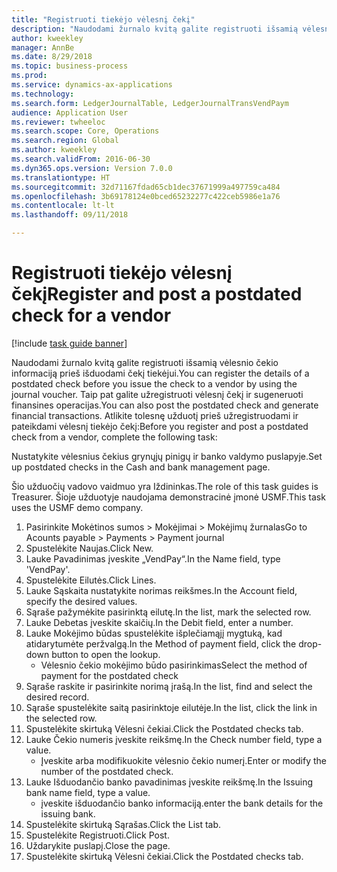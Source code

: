 ```yaml
--- 
title: "Registruoti tiekėjo vėlesnį čekį"
description: "Naudodami žurnalo kvitą galite registruoti išsamią vėlesnio čekio informaciją prieš išduodami čekį tiekėjui."
author: kweekley
manager: AnnBe
ms.date: 8/29/2018
ms.topic: business-process
ms.prod: 
ms.service: dynamics-ax-applications
ms.technology: 
ms.search.form: LedgerJournalTable, LedgerJournalTransVendPaym
audience: Application User
ms.reviewer: twheeloc
ms.search.scope: Core, Operations
ms.search.region: Global
ms.author: kweekley
ms.search.validFrom: 2016-06-30
ms.dyn365.ops.version: Version 7.0.0
ms.translationtype: HT
ms.sourcegitcommit: 32d71167fdad65cb1dec37671999a497759ca484
ms.openlocfilehash: 3b69178124e0bced65232277c422ceb5986e1a76
ms.contentlocale: lt-lt
ms.lasthandoff: 09/11/2018

---
```

# <a name="register-and-post-a-postdated-check-for-a-vendor"></a><span data-ttu-id="3919a-103">Registruoti tiekėjo vėlesnį čekį</span><span class="sxs-lookup"><span data-stu-id="3919a-103">Register and post a postdated check for a vendor</span></span>

[!include [task guide banner](../../includes/task-guide-banner.md)]

<span data-ttu-id="3919a-104">Naudodami žurnalo kvitą galite registruoti išsamią vėlesnio čekio informaciją prieš išduodami čekį tiekėjui.</span><span class="sxs-lookup"><span data-stu-id="3919a-104">You can register the details of a postdated check before you issue the check to a vendor by using the journal voucher.</span></span> <span data-ttu-id="3919a-105">Taip pat galite užregistruoti vėlesnį čekį ir sugeneruoti finansines operacijas.</span><span class="sxs-lookup"><span data-stu-id="3919a-105">You can also post the postdated check and generate financial transactions.</span></span> <span data-ttu-id="3919a-106">Atlikite tolesnę užduotį prieš užregistruodami ir pateikdami vėlesnį tiekėjo čekį:</span><span class="sxs-lookup"><span data-stu-id="3919a-106">Before you register and post a postdated check from a vendor, complete the following task:</span></span> 

<span data-ttu-id="3919a-107">Nustatykite vėlesnius čekius grynųjų pinigų ir banko valdymo puslapyje.</span><span class="sxs-lookup"><span data-stu-id="3919a-107">Set up postdated checks in the Cash and bank management page.</span></span> 



<span data-ttu-id="3919a-108">Šio užduočių vadovo vaidmuo yra Iždininkas.</span><span class="sxs-lookup"><span data-stu-id="3919a-108">The role of this task guides is Treasurer.</span></span> <span data-ttu-id="3919a-109">Šioje užduotyje naudojama demonstracinė įmonė USMF.</span><span class="sxs-lookup"><span data-stu-id="3919a-109">This task uses the USMF demo company.</span></span>

1. <span data-ttu-id="3919a-110">Pasirinkite Mokėtinos sumos > Mokėjimai > Mokėjimų žurnalas</span><span class="sxs-lookup"><span data-stu-id="3919a-110">Go to Acounts payable > Payments > Payment journal</span></span>
2. <span data-ttu-id="3919a-111">Spustelėkite Naujas.</span><span class="sxs-lookup"><span data-stu-id="3919a-111">Click New.</span></span>
3. <span data-ttu-id="3919a-112">Lauke Pavadinimas įveskite „VendPay“.</span><span class="sxs-lookup"><span data-stu-id="3919a-112">In the Name field, type 'VendPay'.</span></span>
4. <span data-ttu-id="3919a-113">Spustelėkite Eilutės.</span><span class="sxs-lookup"><span data-stu-id="3919a-113">Click Lines.</span></span>
5. <span data-ttu-id="3919a-114">Lauke Sąskaita nustatykite norimas reikšmes.</span><span class="sxs-lookup"><span data-stu-id="3919a-114">In the Account field, specify the desired values.</span></span>
6. <span data-ttu-id="3919a-115">Sąraše pažymėkite pasirinktą eilutę.</span><span class="sxs-lookup"><span data-stu-id="3919a-115">In the list, mark the selected row.</span></span>
7. <span data-ttu-id="3919a-116">Lauke Debetas įveskite skaičių.</span><span class="sxs-lookup"><span data-stu-id="3919a-116">In the Debit field, enter a number.</span></span>
8. <span data-ttu-id="3919a-117">Lauke Mokėjimo būdas spustelėkite išplečiamąjį mygtuką, kad atidarytumėte peržvalgą.</span><span class="sxs-lookup"><span data-stu-id="3919a-117">In the Method of payment field, click the drop-down button to open the lookup.</span></span>
    * <span data-ttu-id="3919a-118">Vėlesnio čekio mokėjimo būdo pasirinkimas</span><span class="sxs-lookup"><span data-stu-id="3919a-118">Select the method of payment for the postdated check</span></span>  
9. <span data-ttu-id="3919a-119">Sąraše raskite ir pasirinkite norimą įrašą.</span><span class="sxs-lookup"><span data-stu-id="3919a-119">In the list, find and select the desired record.</span></span>
10. <span data-ttu-id="3919a-120">Sąraše spustelėkite saitą pasirinktoje eilutėje.</span><span class="sxs-lookup"><span data-stu-id="3919a-120">In the list, click the link in the selected row.</span></span>
11. <span data-ttu-id="3919a-121">Spustelėkite skirtuką Vėlesni čekiai.</span><span class="sxs-lookup"><span data-stu-id="3919a-121">Click the Postdated checks tab.</span></span>
12. <span data-ttu-id="3919a-122">Lauke Čekio numeris įveskite reikšmę.</span><span class="sxs-lookup"><span data-stu-id="3919a-122">In the Check number field, type a value.</span></span>
    * <span data-ttu-id="3919a-123">Įveskite arba modifikuokite vėlesnio čekio numerį.</span><span class="sxs-lookup"><span data-stu-id="3919a-123">Enter or modify the number of the postdated check.</span></span>  
13. <span data-ttu-id="3919a-124">Lauke Išduodančio banko pavadinimas įveskite reikšmę.</span><span class="sxs-lookup"><span data-stu-id="3919a-124">In the Issuing bank name field, type a value.</span></span>
    * <span data-ttu-id="3919a-125">įveskite išduodančio banko informaciją.</span><span class="sxs-lookup"><span data-stu-id="3919a-125">enter the bank details for the issuing bank.</span></span>  
14. <span data-ttu-id="3919a-126">Spustelėkite skirtuką Sąrašas.</span><span class="sxs-lookup"><span data-stu-id="3919a-126">Click the List tab.</span></span>
15. <span data-ttu-id="3919a-127">Spustelėkite Registruoti.</span><span class="sxs-lookup"><span data-stu-id="3919a-127">Click Post.</span></span>
16. <span data-ttu-id="3919a-128">Uždarykite puslapį.</span><span class="sxs-lookup"><span data-stu-id="3919a-128">Close the page.</span></span>
17. <span data-ttu-id="3919a-129">Spustelėkite skirtuką Vėlesni čekiai.</span><span class="sxs-lookup"><span data-stu-id="3919a-129">Click the Postdated checks tab.</span></span>



